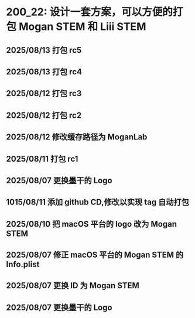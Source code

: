 # 200_22: 设计一套方案，可以方便的打包 Mogan STEM 和 Liii STEM

## 2025/08/13 打包 rc5

## 2025/08/13 打包 rc4

## 2025/08/12 打包 rc3

## 2025/08/12 打包 rc2

## 2025/08/12 修改缓存路径为 MoganLab

## 2025/08/11 打包 rc1

## 2025/08/07 更换墨干的 Logo

## 1015/08/11 添加 github CD,修改以实现 tag 自动打包

## 2025/08/10 把 macOS 平台的 logo 改为 Mogan STEM

## 2025/08/07 修正 macOS 平台的 Mogan STEM 的 Info.plist

## 2025/08/07 更换 ID 为 Mogan STEM

## 2025/08/07 更换墨干的 Logo
